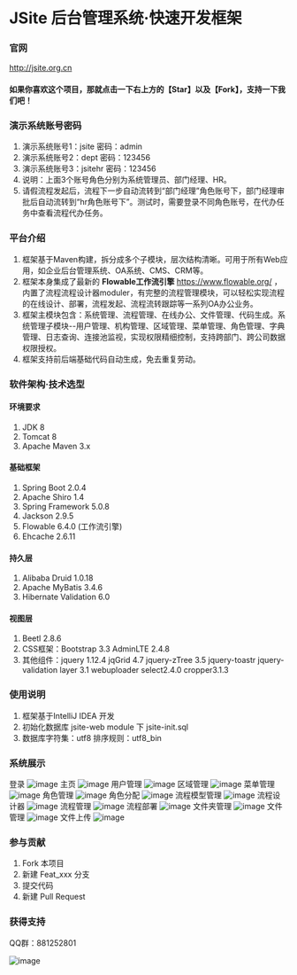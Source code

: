 # JSite 后台管理系统·快速开发框架

### 官网
http://jsite.org.cn
#### 如果你喜欢这个项目，那就点击一下右上方的【Star】以及【Fork】，支持一下我们吧！
### 演示系统账号密码
1. 演示系统账号1：jsite 密码：admin
2. 演示系统账号2：dept 密码：123456
3. 演示系统账号3：jsitehr 密码：123456
4. 说明：上面3个账号角色分别为系统管理员、部门经理、HR。
5. 请假流程发起后，流程下一步自动流转到“部门经理”角色账号下，部门经理审批后自动流转到“hr角色账号下”。测试时，需要登录不同角色账号，在代办任务中查看流程代办任务。

### 平台介绍
1. 框架基于Maven构建，拆分成多个子模块，层次结构清晰。可用于所有Web应用，如企业后台管理系统、OA系统、CMS、CRM等。
2. 框架本身集成了最新的 **Flowable工作流引擎** https://www.flowable.org/ ，内置了流程流程设计器moduler，有完整的流程管理模块，可以轻松实现流程的在线设计、部署，流程发起、流程流转跟踪等一系列OA办公业务。
3. 框架主模块包含：系统管理、流程管理、在线办公、文件管理、代码生成。系统管理子模块--用户管理、机构管理、区域管理、菜单管理、角色管理、字典管理、日志查询、连接池监视，实现权限精细控制，支持跨部门、跨公司数据权限授权。
4. 框架支持前后端基础代码自动生成，免去重复劳动。

### 软件架构·技术选型
#### 环境要求
1. JDK 8
2. Tomcat 8
3. Apache Maven 3.x
#### 基础框架
1. Spring Boot 2.0.4
2. Apache Shiro 1.4
3. Spring Framework 5.0.8
4. Jackson 2.9.5
5. Flowable 6.4.0 (工作流引擎)
6. Ehcache 2.6.11
#### 持久层
1. Alibaba Druid 1.0.18
2. Apache MyBatis 3.4.6
3. Hibernate Validation 6.0
#### 视图层
1. Beetl 2.8.6
2. CSS框架：Bootstrap 3.3  AdminLTE 2.4.8
3. 其他组件：jquery 1.12.4  jqGrid 4.7  jquery-zTree 3.5  jquery-toastr  jquery-validation  layer 3.1 webuploader  select2.4.0 cropper3.1.3

### 使用说明
1. 框架基于IntelliJ IDEA 开发
2. 初始化数据库 jsite-web module 下 jsite-init.sql
3. 数据库字符集：utf8   排序规则：utf8_bin

### 系统展示
登录
![image](https://gitee.com/baseweb/JSite/raw/master/img/%E7%99%BB%E5%BD%95.png)
主页
![image](https://gitee.com/baseweb/JSite/raw/master/img/%E4%B8%BB%E9%A1%B5.png)
用户管理
![image](https://gitee.com/baseweb/JSite/raw/master/img/%E7%94%A8%E6%88%B7%E7%AE%A1%E7%90%86.png)
区域管理
![image](https://gitee.com/baseweb/JSite/raw/master/img/%E5%8C%BA%E5%9F%9F%E7%AE%A1%E7%90%86.png)
菜单管理
![image](https://gitee.com/baseweb/JSite/raw/master/img/%E8%8F%9C%E5%8D%95%E7%AE%A1%E7%90%86.png)
角色管理
![image](https://gitee.com/baseweb/JSite/raw/master/img/%E8%A7%92%E8%89%B2%E7%AE%A1%E7%90%86.png)
角色分配
![image](https://gitee.com/baseweb/JSite/raw/master/img/%E8%A7%92%E8%89%B2%E5%88%86%E9%85%8D.png)
流程模型管理
![image](https://gitee.com/baseweb/JSite/raw/master/img/%E6%B5%81%E7%A8%8B-%E6%A8%A1%E5%9E%8B%E7%AE%A1%E7%90%86.png)
流程设计器
![image](https://gitee.com/baseweb/JSite/raw/master/img/%E6%B5%81%E7%A8%8B-%E6%B5%81%E7%A8%8B%E8%AE%BE%E8%AE%A1%E5%99%A8.png)
流程管理
![image](https://gitee.com/baseweb/JSite/raw/master/img/%E6%B5%81%E7%A8%8B%E7%AE%A1%E7%90%86.png)
流程部署
![image](https://gitee.com/baseweb/JSite/raw/master/img/%E6%B5%81%E7%A8%8B%E9%83%A8%E7%BD%B2.png)
文件夹管理
![image](https://gitee.com/baseweb/JSite/raw/master/img/%E6%96%87%E4%BB%B6%E5%A4%B9%E7%AE%A1%E7%90%86.png)
文件管理
![image](https://gitee.com/baseweb/JSite/raw/master/img/%E6%96%87%E4%BB%B6%E7%AE%A1%E7%90%86.png)
文件上传
![image](https://gitee.com/baseweb/JSite/raw/master/img/%E6%96%87%E4%BB%B6%E4%B8%8A%E4%BC%A0.png)


### 参与贡献

1. Fork 本项目
2. 新建 Feat_xxx 分支
3. 提交代码
4. 新建 Pull Request


### 获得支持
QQ群：881252801

![image](https://gitee.com/baseweb/JSite/raw/master/img/jsite-qrcode.png)